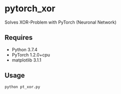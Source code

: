 # pytorch_xor
Solves XOR-Problem with PyTorch (Neuronal Network)

## Requires 
- Python 3.7.4
- PyTorch 1.2.0+cpu
- matplotlib 3.1.1

## Usage
```
python pt_xor.py
```